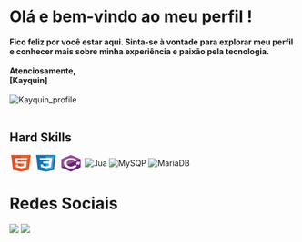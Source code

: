 <div>
<h1>
  <b>Olá e bem-vindo ao meu perfil !</b> 
  </h1>
<b>Fico feliz por você estar aqui. Sinta-se à vontade para explorar meu perfil e conhecer mais sobre minha experiência e paixão pela tecnologia.</b>
<br>
<br>
<b>Atenciosamente,
<br>
[Kayquin]</b>
</div>
<div>
  <br>
  <img align="left " alt="Kayquin_profile" height="150" width="150" src="https://github.com/Kayquin/Kayquin/assets/104329791/db59563d-cd04-4e20-bcea-c989f000dac8">
</div>
<div style="display: inline_block"><br>
  <h2>Hard Skills</h2>
  <img align="center" alt="HTML" height="30" width="40" src="https://raw.githubusercontent.com/devicons/devicon/master/icons/html5/html5-original.svg">
  <img align="center" alt="CSS" height="30" width="40" src="https://raw.githubusercontent.com/devicons/devicon/master/icons/css3/css3-original.svg">
  <img align="center" alt="Csharp" height="30" width="40" src="https://raw.githubusercontent.com/devicons/devicon/master/icons/csharp/csharp-original.svg">
  <img align="center" alt=".lua" height="30" width="70" src="https://img.shields.io/badge/Lua-2C2D72?style=for-the-badge&logo=lua&logoColor=white">
  <img align="center" alt="MySQP" height="30" width="70" src="https://img.shields.io/badge/MySQL-00000F?style=for-the-badge&logo=mysql&logoColor=white">
  <img align="center" alt="MariaDB" height="30" width="80" src="https://img.shields.io/badge/MariaDB-003545?style=for-the-badge&logo=mariadb&logoColor=white">

</div>

<div>
  <h1>Redes Sociais</h1>
  <a href="https://www.instagram.com/kayqueavelar/" target="_blank"><img src="https://img.shields.io/badge/-Instagram-%23E4405F?style=for-the-badge&logo=instagram&logoColor=white" target="_blank"></a>
  <a href="https://www.linkedin.com/in/ivan-kayque-pinheiro-avelar-bb3271232/" target="_blank"><img src="https://img.shields.io/badge/-LinkedIn-%230077B5?style=for-the-badge&logo=linkedin&logoColor=white" target="_blank"></a> 
  
</div>
